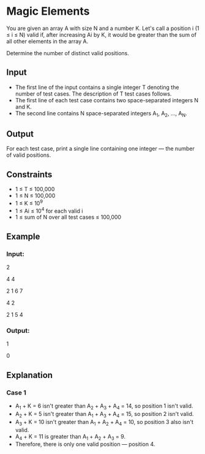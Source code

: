 # Magic Elements

You are given an array A with size N and a number K. 
Let's call a position i (1 ≤ i ≤ N) valid if, after increasing Ai by K, it would be greater than the sum of all other elements in the array A.

Determine the number of distinct valid positions.

## Input

- The first line of the input contains a single integer T denoting the number of test cases. The description of T test cases follows.
- The first line of each test case contains two space-separated integers N and K.
- The second line contains N space-separated integers A<sub>1</sub>, A<sub>2</sub>, ..., A<sub>N</sub>.

## Output

For each test case, print a single line containing one integer — the number of valid positions.

## Constraints

- 1 ≤ T ≤ 100,000
- 1 ≤ N ≤ 100,000
- 1 ≤ K ≤ 10<sup>9</sup>
- 1 ≤ Ai ≤ 10<sup>4</sup> for each valid i
- 1 ≤ sum of N over all test cases ≤ 100,000

## Example

### Input:

2

4 4

2 1 6 7

4 2

2 1 5 4

### Output:

1

0

## Explanation

### Case 1

- A<sub>1</sub> + K = 6 isn't greater than A<sub>2</sub> + A<sub>3</sub> + A<sub>4</sub> = 14, so position 1 isn't valid. 
- A<sub>2</sub> + K = 5 isn't greater than A<sub>1</sub> + A<sub>3</sub> + A<sub>4</sub> = 15, so position 2 isn't valid. 
- A<sub>3</sub> + K = 10 isn't greater than A<sub>1</sub> + A<sub>2</sub> + A<sub>4</sub> = 10, so position 3 also isn't valid. 
- A<sub>4</sub> + K = 11 is greater than A<sub>1</sub> + A<sub>2</sub> + A<sub>3</sub> = 9. 
- Therefore, there is only one valid position — position 4.
